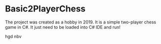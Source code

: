 # Basic2PlayerChess
The project was created as a hobby in 2019. It is a simple two-player chess game in C#. 
It just need to be loaded into C# IDE and run!

hgd
nbv
